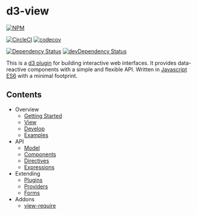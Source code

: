 # d3-view

[![NPM](https://badge.fury.io/js/d3-view.svg)](https://www.npmjs.com/package/d3-view)

[![CircleCI](https://circleci.com/gh/quantmind/d3-view.svg?style=svg&circle-token=f84972c3cf4e8f17d74066ead28544da990115c3)](https://circleci.com/gh/quantmind/d3-view)
[![codecov](https://codecov.io/gh/quantmind/d3-view/branch/master/graph/badge.svg)](https://codecov.io/gh/quantmind/d3-view)

[![Dependency Status](https://david-dm.org/quantmind/d3-view.svg)](https://david-dm.org/quantmind/d3-view)
[![devDependency Status](https://david-dm.org/quantmind/d3-view/dev-status.svg)](https://david-dm.org/quantmind/d3-view#info=devDependencies)


This is a [d3 plugin](https://bost.ocks.org/mike/d3-plugin/) for building
interactive web interfaces.
It provides data-reactive components with a simple and flexible API.
Written in [Javascript ES6](/docs/develop.md) with a minimal footprint.

## Contents

* Overview
    * [Getting Started](/docs/getting-started.md)
    * [View](/docs/view.md)
    * [Develop](/docs/develop.md)
    * [Examples](/docs/examples.md)
* API
    * [Model](/docs/model.md)
    * [Components](/docs/component.md)
    * [Directives](/docs/directives.md)
    * [Expressions](/docs/expressions.md)
* Extending
    * [Plugins](/docs/plugins.md)
    * [Providers](/docs/providers.md)
    * [Forms](/docs/forms.md)
* Addons
    * [view-require](/docs/require.md)
